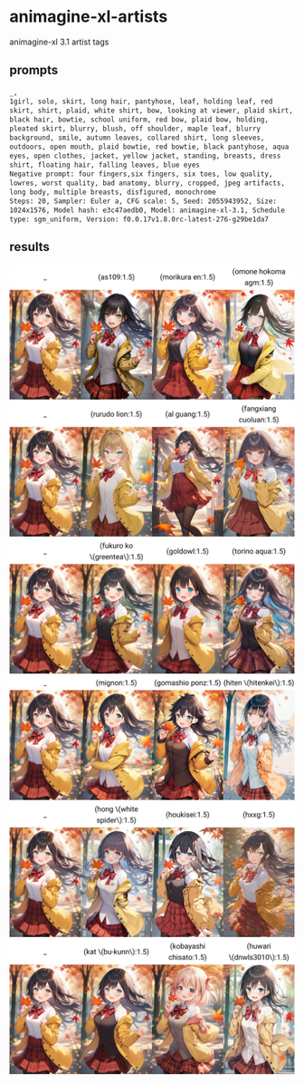 # animagine-xl-artists
animagine-xl 3.1 artist tags

## prompts
```
_,
1girl, solo, skirt, long hair, pantyhose, leaf, holding leaf, red skirt, shirt, plaid, white shirt, bow, looking at viewer, plaid skirt, black hair, bowtie, school uniform, red bow, plaid bow, holding, pleated skirt, blurry, blush, off shoulder, maple leaf, blurry background, smile, autumn leaves, collared shirt, long sleeves, outdoors, open mouth, plaid bowtie, red bowtie, black pantyhose, aqua eyes, open clothes, jacket, yellow jacket, standing, breasts, dress shirt, floating hair, falling leaves, blue eyes
Negative prompt: four fingers,six fingers, six toes, low quality, lowres, worst quality, bad anatomy, blurry, cropped, jpeg artifacts, long body, multiple breasts, disfigured, monochrome
Steps: 20, Sampler: Euler a, CFG scale: 5, Seed: 2055943952, Size: 1024x1576, Model hash: e3c47aedb0, Model: animagine-xl-3.1, Schedule type: sgm_uniform, Version: f0.0.17v1.8.0rc-latest-276-g29be1da7
```

## results

![image](imgs/xyz_grid-0025-2055943952.jpg)
![image](imgs/xyz_grid-0026-2055943952.jpg)
![image](imgs/xyz_grid-0027-2055943952.jpg)
![image](imgs/xyz_grid-0030-2055943952.jpg)
![image](imgs/xyz_grid-0031-2055943952.jpg)
![image](imgs/xyz_grid-0032-2055943952.jpg)
